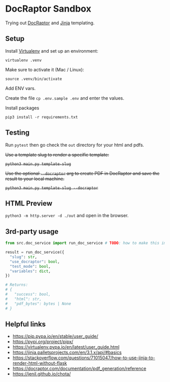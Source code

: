 # DocRaptor Sandbox

Trying out [DocRaptor](https://docraptor.com/documentation/pdf_generation/reference) and [Jinja](https://jinja.palletsprojects.com/en/3.1.x/api/#basics) templating.

## Setup

Install [Virtualenv](https://virtualenv.pypa.io/en/latest/user_guide.html) and set up an environment:

`virtualenv .venv`

Make sure to activate it (Mac / Linux):

`source .venv/bin/activate`

Add ENV vars.

Create the file `cp .env.sample .env` and enter the values.

Install packages

`pip3 install -r requirements.txt`

## Testing

Run `pytest` then go check the `out` directory for your html and pdfs.


~~Use a template slug to render a specific template:~~

~~`python3 main.py template-slug`~~

~~Use the optional `--docraptor` arg to create PDF in DocRaptor and save the result to your local machine.~~

~~`python3 main.py template-slug --docraptor`~~

## HTML Preview

`python3 -m http.server -d ./out` and open in the browser.

## 3rd-party usage

```py
from src.doc_service import run_doc_service # TODO: how to make this import cleaner?

result = run_doc_service({
  "slug": str,
  "use_docraptor": bool,
  "test_mode": bool,
  "variables": dict,
})

# Returns:
# {
#   "success": bool,
#   "html": str,
#   "pdf_bytes": bytes | None
# }  
```

## Helpful links

* https://pip.pypa.io/en/stable/user_guide/
* https://pypi.org/project/pipx/
* https://virtualenv.pypa.io/en/latest/user_guide.html
* https://jinja.palletsprojects.com/en/3.1.x/api/#basics
* https://stackoverflow.com/questions/71015047/how-to-use-jinja-to-render-html-without-flask
* https://docraptor.com/documentation/pdf_generation/reference
* https://jenil.github.io/chota/


<!-- https://www.figma.com/file/WD0gPOMPNUOqF1NQWrKVdI/Document-Templates?type=design&node-id=212-2&mode=design&t=dtQOKwUTv0P1yMAj-0 -->